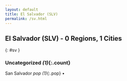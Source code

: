 ```yaml
---
layout: default
title: El Salvador (SLV)
permalink: /sv.html
---
```



## El Salvador (SLV) - 0 Regions, 1 Cities
{: #sv }





### Uncategorized _(1)_{:.count}


San Salvador  _pop (1)_{:.pop} •


 
